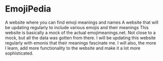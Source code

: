 # EmojiPedia
A website where you can find emoji meanings and names
A website that will be updating regularly to include various emojis and their meanings 
This website is basically a mock of the actual emojimeanings.net.
Not close to a mock, but all the data was gotten from there. 
I will be updating this website regularly with emonis that their meanings fascinate me. 
I will also, the more I learn, add more functionality to the website and make it a lot more sophisticated.

